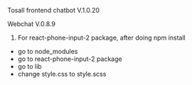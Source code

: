 Tosall frontend chatbot V.1.0.20

Webchat V.0.8.9

1. For react-phone-input-2 package, after doing npm install
  - go to node_modules
  - go to react-phone-input-2 package
  - go to lib
  - change style.css to style.scss
